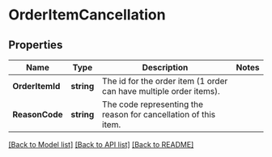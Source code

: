# OrderItemCancellation

## Properties

Name | Type | Description | Notes
------------ | ------------- | ------------- | -------------
**OrderItemId** | **string** | The id for the order item (1 order can have multiple order items). | 
**ReasonCode** | **string** | The code representing the reason for cancellation of this item. | 

[[Back to Model list]](../README.md#documentation-for-models) [[Back to API list]](../README.md#documentation-for-api-endpoints) [[Back to README]](../README.md)


